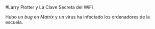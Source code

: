 #Larry Plotter y La Clave Secreta del WiFi

Hubo un *bug* en *Matrix* y un virus ha infectado los ordenadores de la escuela.
